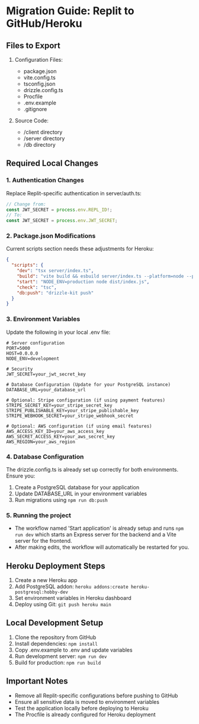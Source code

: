 # Migration Guide: Replit to GitHub/Heroku

## Files to Export
1. Configuration Files:
   - package.json
   - vite.config.ts
   - tsconfig.json
   - drizzle.config.ts
   - Procfile
   - .env.example
   - .gitignore

2. Source Code:
   - /client directory
   - /server directory
   - /db directory

## Required Local Changes

### 1. Authentication Changes
Replace Replit-specific authentication in server/auth.ts:
```typescript
// Change from:
const JWT_SECRET = process.env.REPL_ID!;
// To:
const JWT_SECRET = process.env.JWT_SECRET;
```

### 2. Package.json Modifications
Current scripts section needs these adjustments for Heroku:
```json
{
  "scripts": {
    "dev": "tsx server/index.ts",
    "build": "vite build && esbuild server/index.ts --platform=node --packages=external --bundle --format=esm --outdir=dist",
    "start": "NODE_ENV=production node dist/index.js",
    "check": "tsc",
    "db:push": "drizzle-kit push"
  }
}
```

### 3. Environment Variables
Update the following in your local .env file:
```env
# Server configuration
PORT=5000
HOST=0.0.0.0
NODE_ENV=development

# Security
JWT_SECRET=your_jwt_secret_key

# Database Configuration (Update for your PostgreSQL instance)
DATABASE_URL=your_database_url

# Optional: Stripe configuration (if using payment features)
STRIPE_SECRET_KEY=your_stripe_secret_key
STRIPE_PUBLISHABLE_KEY=your_stripe_publishable_key
STRIPE_WEBHOOK_SECRET=your_stripe_webhook_secret

# Optional: AWS configuration (if using email features)
AWS_ACCESS_KEY_ID=your_aws_access_key
AWS_SECRET_ACCESS_KEY=your_aws_secret_key
AWS_REGION=your_aws_region
```

### 4. Database Configuration
The drizzle.config.ts is already set up correctly for both environments. Ensure you:
1. Create a PostgreSQL database for your application
2. Update DATABASE_URL in your environment variables
3. Run migrations using `npm run db:push`

### 5. Running the project
- The workflow named 'Start application' is already setup and runs `npm run dev` which starts an Express server for the backend and a Vite server for the frontend.
- After making edits, the workflow will automatically be restarted for you.

## Heroku Deployment Steps
1. Create a new Heroku app
2. Add PostgreSQL addon: `heroku addons:create heroku-postgresql:hobby-dev`
3. Set environment variables in Heroku dashboard
4. Deploy using Git: `git push heroku main`

## Local Development Setup
1. Clone the repository from GitHub
2. Install dependencies: `npm install`
3. Copy .env.example to .env and update variables
4. Run development server: `npm run dev`
5. Build for production: `npm run build`

## Important Notes
- Remove all Replit-specific configurations before pushing to GitHub
- Ensure all sensitive data is moved to environment variables
- Test the application locally before deploying to Heroku
- The Procfile is already configured for Heroku deployment